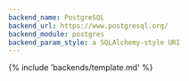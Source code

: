```yaml
---
backend_name: PostgreSQL
backend_url: https://www.postgresql.org/
backend_module: postgres
backend_param_style: a SQLAlchemy-style URI
---
```


{% include 'backends/template.md' %}
